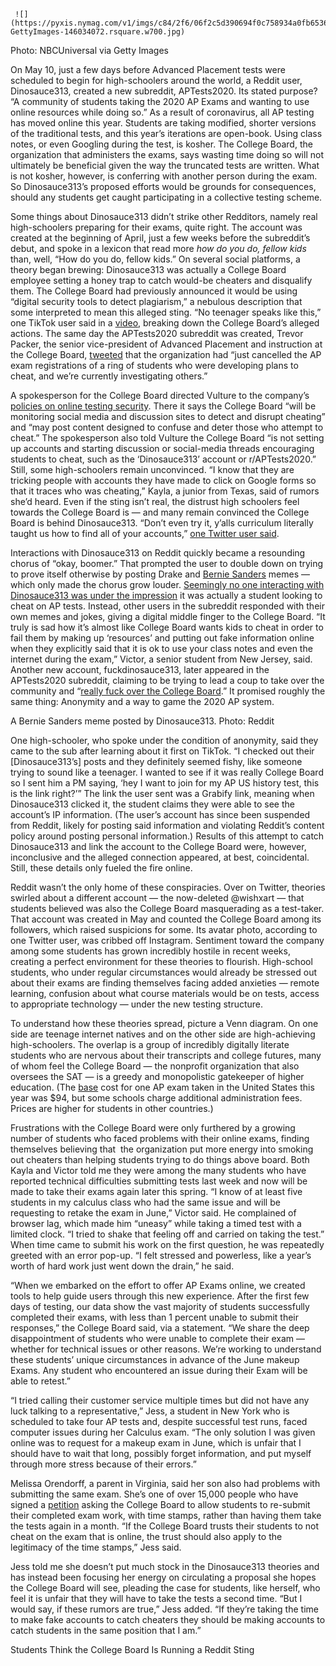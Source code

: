      ![](https://pyxis.nymag.com/v1/imgs/c84/2f6/06f2c5d390694f0c758934a0fb65363d22-GettyImages-146034072.rsquare.w700.jpg)

Photo: NBCUniversal via Getty Images

On May 10, just a few days before Advanced Placement tests were scheduled to begin for high-schoolers around the world, a Reddit user, Dinosauce313, created a new subreddit, APTests2020. Its stated purpose? “A community of students taking the 2020 AP Exams and wanting to use online resources while doing so.” As a result of coronavirus, all AP testing has moved online this year. Students are taking modified, shorter versions of the traditional tests, and this year’s iterations are open-book. Using class notes, or even Googling during the test, is kosher. The College Board, the organization that administers the exams, says wasting time doing so will not ultimately be beneficial given the way the truncated tests are written. What is not kosher, however, is conferring with another person during the exam. So Dinosauce313’s proposed efforts would be grounds for consequences, should any students get caught participating in a collective testing scheme.

Some things about Dinosauce313 didn’t strike other Redditors, namely real high-schoolers preparing for their exams, quite right. The account was created at the beginning of April, just a few weeks before the subreddit’s debut, and spoke in a lexicon that read more _how do you do, fellow kids_ than, well, “How do you do, fellow kids.” On several social platforms, a theory began brewing: Dinosauce313 was actually a College Board employee setting a honey trap to catch would-be cheaters and disqualify them. The College Board had previously announced it would be using “digital security tools to detect plagiarism,” a nebulous description that some interpreted to mean this alleged sting. “No teenager speaks like this,” one TikTok user said in a [video](https://vm.tiktok.com/3nkjx9/), breaking down the College Board’s alleged actions. The same day the APTests2020 subreddit was created, Trevor Packer, the senior vice-president of Advanced Placement and instruction at the College Board, [tweeted](https://twitter.com/AP_Trevor/status/1259561915241676801?s=20) that the organization had “just cancelled the AP exam registrations of a ring of students who were developing plans to cheat, and we’re currently investigating others.”

A spokesperson for the College Board directed Vulture to the company’s [policies on online testing security](https://apcoronavirusupdates.collegeboard.org/). There it says the College Board “will be monitoring social media and discussion sites to detect and disrupt cheating” and “may post content designed to confuse and deter those who attempt to cheat.” The spokesperson also told Vulture the College Board “is not setting up accounts and starting discussion or social-media threads encouraging students to cheat, such as the ‘Dinosauce313’ account or r/APTests2020.” Still, some high-schoolers remain unconvinced. “I know that they are tricking people with accounts they have made to click on Google forms so that it traces who was cheating,” Kayla, a junior from Texas, said of rumors she’d heard. Even if the sting isn’t real, the distrust high schoolers feel towards the College Board is — and many remain convinced the College Board is behind Dinosauce313. “Don’t even try it, y’alls curriculum literally taught us how to find all of your accounts,” [one Twitter user said](https://twitter.com/MApoztate4902/status/1260812818560905216).

Interactions with Dinosauce313 on Reddit quickly became a resounding chorus of “okay, boomer.” That prompted the user to double down on trying to prove itself otherwise by posting Drake and [Bernie Sanders](https://www.reddit.com/r/APTests2020/comments/gi5oke/you_think_yall_have_memes/) memes —which only made the chorus grow louder. [Seemingly no one interacting with Dinosauce313 was under the impression](https://www.reddit.com/r/SubredditDrama/comments/gieiyl/users_of_raptests2020_suspect_sub_of_being_run_by/) it was actually a student looking to cheat on AP tests. Instead, other users in the subreddit responded with their own memes and jokes, giving a digital middle finger to the College Board. “It truly is sad how it’s almost like College Board wants kids to cheat in order to fail them by making up ‘resources’ and putting out fake information online when they explicitly said that it is ok to use your class notes and even the internet during the exam,” Victor, a senior student from New Jersey, said. Another new account, fuckdinosauce313, later appeared in the APTests2020 subreddit, claiming to be trying to lead a coup to take over the community and “[really fuck over the College Board](https://www.reddit.com/r/APTests2020/comments/gi6496/time_to_really_fuck_over_the_collegeboard/).” It promised roughly the same thing: Anonymity and a way to game the 2020 AP system.

A Bernie Sanders meme posted by Dinosauce313. Photo: Reddit

One high-schooler, who spoke under the condition of anonymity, said they came to the sub after learning about it first on TikTok. “I checked out their \[Dinosauce313’s\] posts and they definitely seemed fishy, like someone trying to sound like a teenager. I wanted to see if it was really College Board so I sent him a PM saying, ‘hey I want to join for my AP US history test, this is the link right?’” The link the user sent was a Grabify link, meaning when Dinosauce313 clicked it, the student claims they were able to see the account’s IP information. (The user’s account has since been suspended from Reddit, likely for posting said information and violating Reddit’s content policy around posting personal information.) Results of this attempt to catch Dinosauce313 and link the account to the College Board were, however, inconclusive and the alleged connection appeared, at best, coincidental. Still, these details only fueled the fire online.

Reddit wasn’t the only home of these conspiracies. Over on Twitter, theories swirled about a different account — the now-deleted @wishxart — that students believed was also the College Board masquerading as a test-taker. That account was created in May and counted the College Board among its followers, which raised suspicions for some. Its avatar photo, according to one Twitter user, was cribbed off Instagram. Sentiment toward the company among some students has grown incredibly hostile in recent weeks, creating a perfect environment for these theories to flourish. High-school students, who under regular circumstances would already be stressed out about their exams are finding themselves facing added anxieties — remote learning, confusion about what course materials would be on tests, access to appropriate technology — under the new testing structure.

To understand how these theories spread, picture a Venn diagram. On one side are teenage internet natives and on the other side are high-achieving high-schoolers. The overlap is a group of incredibly digitally literate students who are nervous about their transcripts and college futures, many of whom feel the College Board — the nonprofit organization that also oversees the SAT — is a greedy and monopolistic gatekeeper of higher education. (The [base](https://apstudents.collegeboard.org/exam-policies-guidelines/exam-fees) cost for one AP exam taken in the United States this year was $94, but some schools charge additional administration fees. Prices are higher for students in other countries.)

Frustrations with the College Board were only furthered by a growing number of students who faced problems with their online exams, finding themselves believing that  the organization put more energy into smoking out cheaters than helping students trying to do things above board. Both Kayla and Victor told me they were among the many students who have reported technical difficulties submitting tests last week and now will be made to take their exams again later this spring. “I know of at least five students in my calculus class who had the same issue and will be requesting to retake the exam in June,” Victor said. He complained of browser lag, which made him “uneasy” while taking a timed test with a limited clock. “I tried to shake that feeling off and carried on taking the test.” When time came to submit his work on the first question, he was repeatedly greeted with an error pop-up. “I felt stressed and powerless, like a year’s worth of hard work just went down the drain,” he said.

“When we embarked on the effort to offer AP Exams online, we created tools to help guide users through this new experience. After the first few days of testing, our data show the vast majority of students successfully completed their exams, with less than 1 percent unable to submit their responses,” the College Board said, via a statement. “We share the deep disappointment of students who were unable to complete their exam — whether for technical issues or other reasons. We’re working to understand these students’ unique circumstances in advance of the June makeup Exams. Any student who encountered an issue during their Exam will be able to retest.”

“I tried calling their customer service multiple times but did not have any luck talking to a representative,” Jess, a student in New York who is scheduled to take four AP tests and, despite successful test runs, faced computer issues during her Calculus exam. “The only solution I was given online was to request for a makeup exam in June, which is unfair that I should have to wait that long, possibly forget information, and put myself through more stress because of their errors.”

Melissa Orendorff, a parent in Virginia, said her son also had problems with submitting the same exam. She’s one of over 15,000 people who have signed a [petition](https://www.change.org/p/college-board-let-students-re-submit-ap-work?recruiter=207366181&utm_source=share_petition&utm_medium=twitter&utm_campaign=psf_combo_share_initial&utm_term=124bde298e944bbfa19bdadac072868c&recruited_by_id=6be6c070-968c-11e4-abde-cfbd8905891b) asking the College Board to allow students to re-submit their completed exam work, with time stamps, rather than having them take the tests again in a month. “If the College Board trusts their students to not cheat on the exam that is online, the trust should also apply to the legitimacy of the time stamps,” Jess said.

Jess told me she doesn’t put much stock in the Dinosauce313 theories and has instead been focusing her energy on circulating a proposal she hopes the College Board will see, pleading the case for students, like herself, who feel it is unfair that they will have to take the tests a second time. “But I would say, if these rumors are true,” Jess added. “If they’re taking the time to make fake accounts to catch cheaters they should be making accounts to catch students in the same position that I am.”

Students Think the College Board Is Running a Reddit Sting